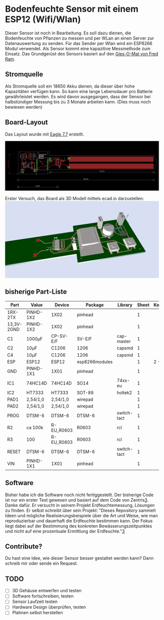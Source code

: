# Bodenfeuchte Sensor mit einem ESP12 (Wifi/Wlan)

Dieser Sensor ist noch in Bearbeitung. Es soll dazu dienen, die Bodenfeuchte von Pflanzen zu messen und per WLan an einen Server zur Datenauswertung zu senden. Für das Sender per Wlan wird ein ESP8266 Modul verwendet. Als Sensor kommt eine kapazitive Messmethode zum Einsatz. Das  Grundgerüst des Sensors basiert auf den [Gies-O-Mat von Fred Ram][1].

## Stromquelle

Als Stromquelle soll ein 18650 Akku dienen, da dieser über hohe Kapazitäten verfügen kann. So kann eine lange Lebensdauer pro Batterie gewährleistet werden. Es wird davon ausgegangen, dass der Sensor bei halbstündiger Messung bis zu 3 Monate arbeiten kann. (Dies muss noch bewiesen werden)

## Board-Layout

Das Layout wurde mit [Eagle 7.7][2] erstellt.

![Board](https://raw.githubusercontent.com/lh84/moisture_sensor_esp12/master/sensor.png)

Erster Versuch, das Board als 3D Modell mittels ecad.io darzustellen:
![Board 3d](https://github.com/lh84/moisture_sensor_esp12/blob/master/export/ecad-io%20.png?raw=true) 


## bisherige Part-Liste

Part | Value | Device | Package | Library | Sheet | Kosten
-----|-------|--------|---------|---------|-------|-------
1RX-2TX | PINHD-1X2 | 1X02 | pinhead | | 1 | 
13,3V-2GND | PINHD-1X2 | 1X02 | pinhead | | 1 | 
C1 | 1000µF | CP-SV-E/F | SV-E/F | cap-master | 1 | 
C2 | 10µF | C1206 | 1206 | capsmd | 1 | 
C4 | 10µF | C1206 | 1206 | capsmd | 1 | 
ESP | ESP12 | ESP12 | esp8266modules | | 1 | 2 - 3 €
GND | PINHD-1X1 | 1X01 | pinhead | | 1 | 
IC1 | 74HC14D | 74HC14D | SO14 | 74xx-eu | 1 | 
IC2 | HT7333 | HT7333 | SOT-89 | holtek2 | 1 | 
PAD1 | 2,54/1,0 | 2,54/1,0 | wirepad | | 1 | 
PAD2 | 2,54/1,0 | 2,54/1,0 | wirepad | | 1 | 
PROG | DTSM-6 | DTSM-6 | DTSM-6 | switch-tact | 1 | 
R2 | ca 100k | R-EU_R0603 | R0603 | rcl | 1 | 
R3 | 100 | R-EU_R0603 | R0603 | rcl | 1 | 
RESET | DTSM-6 | DTSM-6 | DTSM-6 | switch-tact | 1 | 
VIN | PINHD-1X1 | 1X01 | pinhead | | 1 | 

## Software

Bisher habe ich die Software noch nicht fertiggestellt. Der bisherige Code ist nur ein erster Test gewesen und basiert auf dem Code von Zentris[3]. Danke dafür. Er versucht in seinem Projekt Erdfeuchtemessung, Lösungen zu finden. Er selbst schreibt über sein Projekt: "Dieses Repository sammelt Ideen und mögliche Realisierungsbeispiele über die Art und Weise, wie man reproduzierbar und dauerhaft die Erdfeuchte bestimmen kann. Der Fokus liegt dabei auf der Bestimmung des konkreten Bewässerungszeitpunktes und nicht auf eine prozentuale Ermittlung der Erdfeuchte."[3]

## Contribute?

Du hast eine Idee, wie dieser Sensor besser gestaltet werden kann? Dann schreib mir oder sende ein Request.

## TODO

- [ ] 3D Gehäuse entwerfen und testen
- [ ] Software fortschreiben, testen
- [ ] Sensor Laufzeit testen
- [ ] Hardware Design überprüfen, testen
- [ ] Platinen selbst herstellen

[1]: https://www.mikrocontroller.net/topic/335407
[2]: https://cadsoft.io/de/
[3]: https://github.com/Zentris/erdfeuchtemessung